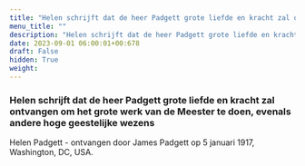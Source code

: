 ```yaml
---
title: "Helen schrijft dat de heer Padgett grote liefde en kracht zal ontvangen om het grote werk van de Meester te doen, evenals andere hoge geestelijke wezens"
menu_title: ""
description: "Helen schrijft dat de heer Padgett grote liefde en kracht zal ontvangen om het grote werk van de Meester te doen, evenals andere hoge geestelijke wezens"
date: 2023-09-01 06:00:01+00:678
draft: False
hidden: True
weight:
---
```

### Helen schrijft dat de heer Padgett grote liefde en kracht zal ontvangen om het grote werk van de Meester te doen, evenals andere hoge geestelijke wezens

Helen Padgett - ontvangen door James Padgett op 5 januari 1917, Washington, DC, USA.
